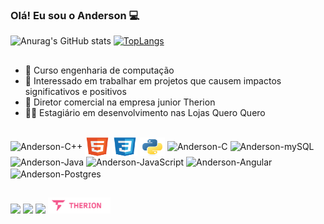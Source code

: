 ### Olá! Eu sou o Anderson 💻

![Anurag's GitHub stats](https://github-readme-stats.vercel.app/api?username=anderson-silva21&show_icons=true&theme=tokyonight)
[![TopLangs](https://github-readme-stats.vercel.app/api/top-langs/?username=anderson-silva21&layout=compact&theme=tokyonight)](https://github.com/anderson-silva21/github-readme-stats)
##

- 🌱 Curso engenharia de computação 
- 💬 Interessado em trabalhar em projetos que causem impactos significativos e positivos 
- 💼 Diretor comercial na empresa junior Therion
- 👨‍💻 Estagiário em desenvolvimento nas Lojas Quero Quero

<div style="display: inline_block"><br>

  <img align="center" alt="Anderson-C++" height="30" width="40" src="https://cdn.jsdelivr.net/gh/devicons/devicon/icons/cplusplus/cplusplus-original.svg" />
  <img align="center" alt="Anderson-HTML" height="30" width="40" src="https://raw.githubusercontent.com/devicons/devicon/master/icons/html5/html5-original.svg">
  <img align="center" alt="Anderson-CSS" height="30" width="40" src="https://raw.githubusercontent.com/devicons/devicon/master/icons/css3/css3-original.svg">
  <img align="center" alt="Anderson-Python" height="30" width="40" src="https://raw.githubusercontent.com/devicons/devicon/master/icons/python/python-original.svg">
  <img align="center" alt="Anderson-C" height="30" width="40" src="https://cdn.jsdelivr.net/gh/devicons/devicon/icons/c/c-original.svg">
  <img align="center" alt="Anderson-mySQL" height="30" width="40" src="https://cdn.jsdelivr.net/gh/devicons/devicon/icons/mysql/mysql-original.svg" />
  <img align="center" alt="Anderson-Java" height="30" width="40" src="https://cdn.jsdelivr.net/gh/devicons/devicon/icons/java/java-original-wordmark.svg" />  
  <img align="center" alt="Anderson-JavaScript" height="30" width="40" src="https://cdn.jsdelivr.net/gh/devicons/devicon/icons/javascript/javascript-original.svg" /> 
  <img align="center" alt="Anderson-Angular" height="30" width="40" src="https://cdn.jsdelivr.net/gh/devicons/devicon/icons/angularjs/angularjs-original.svg" /> 
  <img align="center" alt="Anderson-Postgres" height="30" width="40" src="https://cdn.jsdelivr.net/gh/devicons/devicon/icons/postgresql/postgresql-original-wordmark.svg" />  
</div>

##

<div> 
  <a href="https://www.instagram.com/andsu_s/" target="_blank"><img src="https://img.shields.io/badge/Instagram-E4405F?style=for-the-badge&logo=instagram&logoColor=white" target="_blank"></a>
  <a href = "mailto:andsoares2001@gmail.com"><img src="https://img.shields.io/badge/Gmail-D14836?style=for-the-badge&logo=gmail&logoColor=white" target="_blank"></a>
  <a href="https://www.https://www.linkedin.com/in/anderson-silva-0674ba186/" target="_blank"><img src="https://img.shields.io/badge/-LinkedIn-%230077B5?style=for-the-badge&logo=linkedin&logoColor=white" target="_blank"></a> 
  <a href="https://therionej.com.br/" target="_blank"><img src="https://github.com/marianagoncalvesrodrigues/marianagoncalvesrodrigues/blob/main/therion22.png" 
height="26px" width="100px" target="_blank"></a> 
</div>

